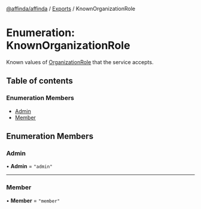 [@affinda/affinda](../README.md) / [Exports](../modules.md) / KnownOrganizationRole

# Enumeration: KnownOrganizationRole

Known values of [OrganizationRole](../modules.md#organizationrole) that the service accepts.

## Table of contents

### Enumeration Members

- [Admin](KnownOrganizationRole.md#admin)
- [Member](KnownOrganizationRole.md#member)

## Enumeration Members

### Admin

• **Admin** = ``"admin"``

___

### Member

• **Member** = ``"member"``
